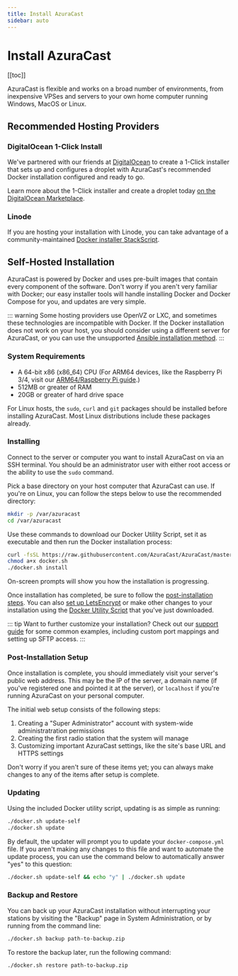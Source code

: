 ```yaml
---
title: Install AzuraCast
sidebar: auto
---
```


# Install AzuraCast

[[toc]]

AzuraCast is flexible and works on a broad number of environments, from inexpensive VPSes and servers to your own home computer running Windows, MacOS or Linux.

## Recommended Hosting Providers

### DigitalOcean 1-Click Install

We've partnered with our friends at [DigitalOcean](https://m.do.co/c/21612b90440f) to create a 1-Click installer that sets up and configures a droplet with AzuraCast's recommended Docker installation configured and ready to go.

Learn more about the 1-Click installer and create a droplet today [on the DigitalOcean Marketplace](https://marketplace.digitalocean.com/apps/azuracast).

### Linode

If you are hosting your installation with Linode, you can take advantage of a community-maintained [Docker installer StackScript](https://www.linode.com/stackscripts/view/352549).

## Self-Hosted Installation

AzuraCast is powered by Docker and uses pre-built images that contain every component of the software. Don't worry if you aren't very familiar with Docker; our easy installer tools will handle installing Docker and Docker Compose for you, and updates are very simple.

::: warning
Some hosting providers use OpenVZ or LXC, and sometimes these technologies are incompatible with Docker. If the Docker installation does not work on your host, you should consider using a different server for AzuraCast, or you can use the unsupported [Ansible installation method](./install_ansible.html).
:::

### System Requirements

- A 64-bit x86 (x86_64) CPU (For ARM64 devices, like the Raspberry Pi 3/4, visit our [ARM64/Raspberry Pi guide](./install_rpi.html).)
- 512MB or greater of RAM
- 20GB or greater of hard drive space

For Linux hosts, the `sudo`, `curl` and `git` packages should be installed before installing AzuraCast. Most Linux distributions include these packages already.

### Installing

Connect to the server or computer you want to install AzuraCast on via an SSH terminal. You should be an administrator user with either root access or the ability to use the `sudo` command.

Pick a base directory on your host computer that AzuraCast can use. If you're on Linux, you can follow the steps below to use the recommended directory:

```bash
mkdir -p /var/azuracast
cd /var/azuracast
```

Use these commands to download our Docker Utility Script, set it as executable and then run the Docker installation process:

```bash
curl -fsSL https://raw.githubusercontent.com/AzuraCast/AzuraCast/master/docker.sh > docker.sh
chmod a+x docker.sh
./docker.sh install
```

On-screen prompts will show you how the installation is progressing.

Once installation has completed, be sure to follow the [post-installation steps](#post-installation-setup). You can also [set up LetsEncrypt](/developers/docker_sh.html#available-commands) or make other changes to your installation using the [Docker Utility Script](/developers/docker_sh.html#download-the-utility-script) that you've just downloaded.

::: tip
Want to further customize your installation? Check out our [support guide](/help/faq_docker.html) for some common examples, including custom port mappings and setting up SFTP access.
:::

### Post-Installation Setup

Once installation is complete, you should immediately visit your server's public web address. This may be the IP of the server, a domain name (if you've registered one and pointed it at the server), or `localhost` if you're running AzuraCast on your personal computer.

The initial web setup consists of the following steps:
1. Creating a "Super Administrator" account with system-wide administratration permissions
2. Creating the first radio station that the system will manage
3. Customizing important AzuraCast settings, like the site's base URL and HTTPS settings

Don't worry if you aren't sure of these items yet; you can always make changes to any of the items after setup is complete.

### Updating

Using the included Docker utility script, updating is as simple as running:

```bash
./docker.sh update-self
./docker.sh update
```

By default, the updater will prompt you to update your `docker-compose.yml` file. If you aren't making any changes to this file and want to automate the update process, you can use the command below to automatically answer "yes" to this question:

```bash
./docker.sh update-self && echo "y" | ./docker.sh update
```

### Backup and Restore

You can back up your AzuraCast installation without interrupting your stations by visiting the "Backup" page in System Administration, or by running from the command line:

```bash
./docker.sh backup path-to-backup.zip
```

To restore the backup later, run the following command:

```bash
./docker.sh restore path-to-backup.zip
```